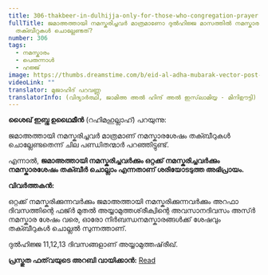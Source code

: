 ```yaml
---
title: 306-thakbeer-in-dulhijja-only-for-those-who-congregation-prayer
fullTitle: ജമാഅത്തായി നമസ്കരിച്ചവർ മാത്രമാണോ ദുൽഹിജ്ജ മാസത്തിൽ നമസ്കാരശേഷം
  തക്ബീറുകൾ ചൊല്ലേണ്ടത്?
number: 306
tags:
  - നമസ്കാരം
  - പെരുന്നാള്‍
  - ഹജ്ജ്
image: https://thumbs.dreamstime.com/b/eid-al-adha-mubarak-vector-post-design-eid-al-adha-mubarak-vector-post-design-eid-tabir-allahu-akbar-arabic-text-eid-ul-azha-191883935.jpg
videoLink: ""
translator: മുജാഹിദ് പറവണ്ണ
translatorInfo: (വിദ്യാർത്ഥി, ജാമിഅ അൽ ഹിന്ദ് അൽ ഇസ്‌ലാമിയ്യ - മിനിഊട്ടി)
---
```

**ശൈഖ് ഇബ്നു ഉഥൈമീൻ** (റഹിമഹുല്ലാഹ്) പറയുന്നു: 

ജമാഅത്തായി നമസ്കരിച്ചവർ മാത്രമാണ് നമസ്കാരശേഷം തക്ബീറുകൾ ചൊല്ലേണ്ടതെന്ന് ചില പണ്ഡിതന്മാർ പറഞ്ഞിട്ടുണ്ട്.

എന്നാൽ, **ജമാഅത്തായി നമസ്കരിച്ചവർക്കും ഒറ്റക്ക് നമസ്കരിച്ചവർക്കും നമസ്കാരശേഷം തക്ബീർ ചൊല്ലാം എന്നതാണ് ശരിയോടടുത്ത അഭിപ്രായം.**

**വിവർത്തകൻ:**

ഒറ്റക്ക് നമസ്കരിക്കുന്നവർക്കും ജമാഅത്തായി നമസ്കരിക്കുന്നവർക്കും അറഫാ ദിവസത്തിന്റെ ഫജ്ർ മുതൽ അയ്യാമുത്തശ്‌രീക്വിന്റെ അവസാനദിവസം അസ്ർ നമസ്കാര ശേഷം വരെ, ഓരോ നിർബന്ധനമസ്കാരങ്ങൾക്ക് ശേഷവും തക്ബീറുകൾ ചൊല്ലൽ സുന്നത്താണ്. 

ദുൽഹിജ്ജ 11,12,13 ദിവസങ്ങളാണ് അയ്യാമുത്തഷ്‌രീഖ്. 

**പ്രസ്തുത ഫത്‌വയുടെ അറബി വായിക്കാൻ:**  [Read](https://bit.ly/2UBmLkd)